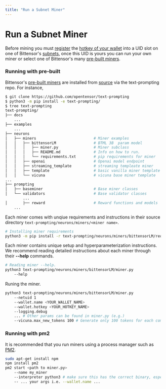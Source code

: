 ```yaml
---
title: "Run a Subnet Miner"
---
```


# Run a Subnet Miner

Before mining you must [register](./run-a-subnet-miner.md) the [hotkey of your wallet](../getting-started/wallets.md) into a UID slot on one of Bittensor's [subnets](../subnets/working-with-subnets.md), once this UID is yours you can run your own miner or select one of Bittensor's many [pre-built miners](https://github.com/opentensor/text-prompting/tree/main/neurons/miners).

### Running with pre-built

Bittensor's [pre-built miners](https://github.com/opentensor/text-prompting/tree/main/neurons/miners) are installed from [source](https://github.com/opentensor/text-prompting) via the text-prompting repo. For instance,
```bash dark title=text-prompting/neurons/miners/vicuna link=https://github.com/opentensor/text-prompting/tree/main/neurons/miners/vicuna
$ git clone https://github.com/opentensor/text-prompting
$ python3 -m pip install -e text-prompting/
$ tree text-prompting
text-prompting/
├── docs
    ...
├── examples
    ...
├── neurons
│   ├── miners                          # Miner examples
│   │   ├── bittensorLM                 # BTML 3B  param model
│   │   │   ├── miner.py                # Miner subclass
│   │   │   ├── README.md               # Info on how to run.
│   │   │   └── requirements.txt        # pip requirements for miner
│   │   ├── openai                      # Openai model endpoint
│   │   ├── streaming_template          # streaming templeate miner
│   │   ├── template                    # basic vanilla miner template
│   │   └── vicuna                      # vicuna base miner template
...
├── prompting
│   ├── baseminer                       # Base miner classes 
│   └── validators                      # Base validator classes
        ...
│       ├── reward                      # Reward functions and models
    ...
```
Each miner comes with unqiue requirements and instructions in their source directory `text-prompting/neurons/miners/<miner name>`.
```bash dark
# Installing miner requirements
python3 -m pip install -r text-prompting/neurons/miners/bittensorLM/requirements.txt
```
Each miner contains unique setup and hyperparameterization instructions. We recommend reading detailed instructions about each miner through their **--help** commands.
```bash dark
# Reading miner --help.
python3 text-prompting/neurons/miners/bittensorLM/miner.py
    --help
```
Runing the miner.
```bash dark
python3 text-prompting/neurons/miners/bittensorLM/miner.py
    --netuid 1
    --wallet.name <YOUR_WALLET_NAME>
    --wallet.hotkey <YOUR_HOTKEY_NAME>
    --logging.debug
    ... # Other params can be found in miner.py (e.g.)
    --vicuna.max_new_tokens 100 # Generate only 100 tokens for each completion
```

### Running with pm2


It is recommended that you run miners using a process manager such as [PM2](https://pm2.io/).
```bash dark
sudo apt-get install npm
npm install pm2
pm2 start <path to miner.py>
    --name my_miner
    --interpreter python3 # make sure this has the correct binary, especially if you are running in a venv
    -- ... your args i.e. --wallet.name ...
```

